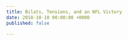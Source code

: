 ```yaml
---
title: Bilats, Tensions, and an NFL Victory
date: 2018-10-10 00:00:00 +0000
published: false

---
```

